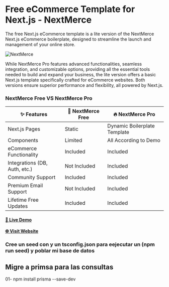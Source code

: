 # Free eCommerce Template for Next.js - NextMerce

The free Next.js eCommerce template is a lite version of the NextMerce Next.js eCommerce boilerplate, designed to streamline the launch and management of your online store.

![NextMerce](https://github.com/user-attachments/assets/57155689-a756-4222-8af7-134e556acae2)


While NextMerce Pro features advanced functionalities, seamless integration, and customizable options, providing all the essential tools needed to build and expand your business, the lite version offers a basic Next.js template specifically crafted for eCommerce websites. Both versions ensure superior performance and flexibility, all powered by Next.js.

### NextMerce Free VS NextMerce Pro

| ✨ Features                         | 🎁 NextMerce Free                 | 🔥 NextMerce Pro                        |
|----------------------------------|--------------------------------|--------------------------------------|
| Next.js Pages                    | Static                         | Dynamic Boilerplate Template         |
| Components                       | Limited                        | All According to Demo                |
| eCommerce Functionality          | Included                       | Included                             |
| Integrations (DB, Auth, etc.)    | Not Included                   | Included                             |
| Community Support                | Included                       | Included                             |
| Premium Email Support            | Not Included                   | Included                             |
| Lifetime Free Updates            | Included                       | Included                             |


#### [🚀 Live Demo](https://demo.nextmerce.com/)

#### [🌐 Visit Website](https://nextmerce.com/)


<!--  Actualizazion -->

### Cree un seed con  y un tsconfig.json  para eejecutar un (npm run seed)  y poblar mi base de datos

##  Migre a primsa para las consultas
   01- npm install prisma --save-dev 
    